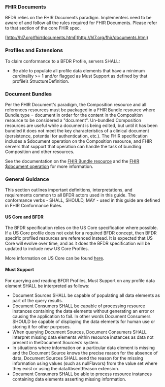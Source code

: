 ### FHIR Documents

BFDR relies on the FHIR Documents paradigm. Implementers need to be aware of and follow all the rules required for FHIR Documents. Please refer to that section of the core FHIR spec.

[http://hl7.org/fhir/documents.html](http://hl7.org/fhir/documents.html)

### Profiles and Extensions

To claim conformance to a BFDR Profile, servers SHALL:

* Be able to populate all profile data elements that have a minimum cardinality >= 1 and/or flagged as Must Support as defined by that profile’s StructureDefinition. 

### Document Bundles

Per the FHIR Document's paradigm, the Composition resource and all references resources must be packaged in a FHIR Bundle resource where Bundle.type = document in order for the content in the Composition resource to be considered a "document". Un-bundled Composition resources are useful while a document is being edited, but until it has been bundled it does not meet the key characteristics of a clinical document (persistence, potential for authentication, etc.). The FHIR specification includes a $document operation on the Composition resource, and FHIR servers that support that operation can handle the task of bundling Composition and other resources. 

See the documentation on the [FHIR Bundle resource](http://hl7.org/fhir/bundle.html) and the [FHIR $document operation](http://hl7.org/fhir/composition-operation-document.html) for more information. 

### General Guidance

This section outlines important definitions, interpretations, and requirements common to all BFDR actors used in this guide. The conformance verbs - SHALL, SHOULD, MAY - used in this guide are defined in FHIR Conformance Rules.

#### US Core and BFDR

The BFDR specification relies on the US Core specification where possible. If a US Core profile does not exist for a required BFDR concept, then BFDR specific profiled resources are referenced instead. It is expected that US Core will evolve over time, and as it does the BFDR specification will be updated to include new US Core Profiles. 

More information on US Core can be found [here](https://www.hl7.org/fhir/us/core/). 

#### Must Support

For querying and reading BFDR Profiles, Must Support on any profile data element SHALL be interpreted as follows:

* Document Sources SHALL be capable of populating all data elements as part of the query results.
* Document Consumers SHALL be capable of processing resource instances containing the data elements without generating an error or causing the application to fail. In other words Document Consumers SHOULD be capable of displaying the data elements for human use or storing it for other purposes.
* When querying Document Sources, Document Consumers SHALL interpret missing data elements within resource instances as data not present in theDocument Sources’s system.
* In situations where information on a particular data element is missing and the Document Source knows the precise reason for the absence of data, Document Sources SHALL send the reason for the missing information using values (such as nullFlavors) from the value set where they exist or using the dataAbsentReason extension.
* Document Consumers SHALL be able to process resource instances containing data elements asserting missing information.